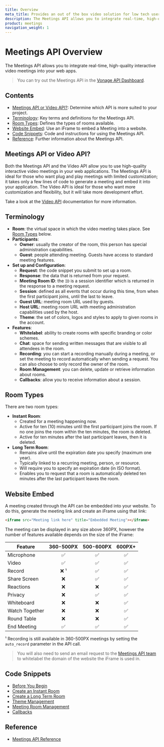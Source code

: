 ```yaml
---
title: Overview
meta_title: Provides an out of the box video solution for low tech users
description: The Meetings API allows you to integrate real-time, high-quality interactive video meetings into your web apps
product: meetings
navigation_weight: 1
---
```


# Meetings API Overview

The Meetings API allows you to integrate real-time, high-quality interactive video meetings into your web apps.

> You can try out the Meetings API in the [Vonage API Dashboard](https://dashboard.nexmo.com).

## Contents

* [Meetings API or Video API?](#meetings-api-or-video-api): Determine which API is more suited to your project.
* [Terminology](#terminology): Key terms and definitions for the Meetings API.
* [Room Types](#room-types): Defines the types of rooms available.
* [Website Embed](#website-embed): Use an iFrame to embed a Meeting into a website.
* [Code Snippets](#code-snippets): Code and instructions for using the Meetings API.
* [Reference](#reference): Further information about the Meetings API.

## Meetings API or Video API?

Both the Meetings API and the Video API allow you to use high-quality interactive video meetings in your web applications. The Meetings API is ideal for those who want plug and play meetings with limited customization; it takes only a few lines of code to generate a meeting and embed it into your application. The Video API is ideal for those who want more customization and flexibility, but it will take more development effort.

Take a look at the [Video API](https://tokbox.com/developer/) documentation for more information.

## Terminology

* **Room**: the virtual space in which the video meeting takes place. See [Room Types](#room-types) below.
* **Participants**:
  * **Owner**: usually the creator of the room, this person has special administration capabilities.
  * **Guest**: people attending meeting. Guests have access to standard meeting features.
* **Set up and Configuration**:
  * **Request**: the code snippet you submit to set up a room.
  * **Response**: the data that is returned from your request.
  * **Meeting Room ID**: the ``ID`` is a session identifier which is returned in the response to a meeting request.
  * **Session**: defined as all events that occur during this time, from when the first participant joins, until the last to leave.
  * **Guest URL**: meeting room URL used by guests.
  * **Host URL**: meeting room URL with meeting administration capabilities used by the host.
  * **Theme**: the set of colors, logos and styles to apply to given rooms in the account.
* **Features**:
  * **Whitelabel**: ability to create rooms with specific branding or color schemes.
  * **Chat**: space for sending written messages that are visible to all attendees in the room.
  * **Recording**: you can start a recording manually during a meeting, or set the meeting to record automatically when sending a request. You can also choose to only record the owner of the room.
  * **Room Management**: you can delete, update or retrieve information about rooms.
  * **Callbacks**: allow you to receive information about a session.

## Room Types

There are two room types:

* **Instant Room**:
  * Created for a meeting happening now.
  * Active for ten (10) minutes until the first participant joins the room.
      If no one joins the room within the ten minutes, the room is deleted.
  * Active for ten minutes after the last participant leaves, then it is deleted.
* **Long Term Room**:
  * Remains alive until the expiration date you specify (maximum one year).
  * Typically linked to a recurring meeting, person, or resource.
  * Will require you to specify an expiration date (in ISO format).
  * Enables you to request that a room is automatically deleted ten minutes after the last participant leaves the room.

## Website Embed

A meeting created through the API can be embedded into your website. To do this, generate the meeting link and create an iFrame using that link:

``` HTML
<iframe src="Meeting link here" title="Embedded Meeting"></iframe>
```

The meeting can be displayed in any size above 360PX, however the number of features available depends on the size of the iFrame:

Feature | 360-500PX | 500-600PX | 600PX+
-- | :--: | :--: | :--:
Microphone | ✅ | ✅ | ✅
Video | ✅ | ✅ | ✅
Record | ❌ ¹ | ✅ | ✅
Share Screen | ❌ | ✅ | ✅
Reactions | ❌ | ❌ | ✅
Privacy | ❌ | ✅ | ✅
Whiteboard | ❌ | ❌ | ✅
Watch Together | ❌ | ❌ | ✅
Round Table | ❌ | ❌ | ✅
End Meeting | ✅ | ✅ | ✅

¹ Recording is still available in 360-500PX meetings by setting the ``auto_record`` parameter in the API call.

> You will also need to send an email request to the [Meetings API team](mailto:meetings-api@vonage.com) to whitelabel the domain of the website the iFrame is used in.

## Code Snippets

* [Before You Begin](code-snippets/before-you-begin)
* [Create an Instant Room](code-snippets/create-instant-room)
* [Create a Long Term Room](code-snippets/create-long-term-room)
* [Theme Management](code-snippets/theme-management)
* [Meeting Room Management](code-snippets/room-management)
* [Callbacks](code-snippets/callbacks)

## Reference

* [Meetings API Reference](/api/meetings)
